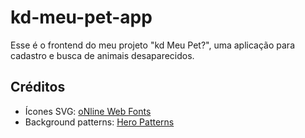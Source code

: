 # kd-meu-pet-app

Esse é o frontend do meu projeto "kd Meu Pet?", uma aplicação para cadastro e busca de animais desaparecidos.

## Créditos

- Ícones SVG: [oNline Web Fonts](http://www.onlinewebfonts.com)
- Background patterns: [Hero Patterns](https://heropatterns.com/)
